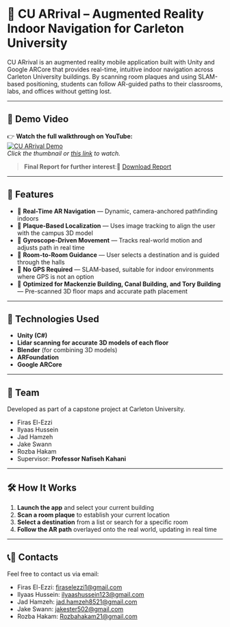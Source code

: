 # 📌 CU ARrival – Augmented Reality Indoor Navigation for Carleton University

CU ARrival is an augmented reality mobile application built with Unity and Google ARCore that provides real-time, intuitive indoor navigation across Carleton University buildings. By scanning room plaques and using SLAM-based positioning, students can follow AR-guided paths to their classrooms, labs, and offices without getting lost.

---

## 🎥 Demo Video  
👉 **Watch the full walkthrough on YouTube:**  
[![CU ARrival Demo](https://img.youtube.com/vi/r0pgG8j9rRQ/0.jpg)](https://www.youtube.com/watch?v=r0pgG8j9rRQ)  
*Click the thumbnail or [this link](https://www.youtube.com/watch?v=r0pgG8j9rRQ) to watch.*

> **Final Report for further interest**:📄 [Download Report](https://drive.google.com/uc?export=download&id=FILE_ID)


---

## 🧠 Features
- 📍 **Real-Time AR Navigation** — Dynamic, camera-anchored pathfinding indoors  
- 🧾 **Plaque-Based Localization** — Uses image tracking to align the user with the campus 3D model  
- 🔄 **Gyroscope-Driven Movement** — Tracks real-world motion and adjusts path in real time  
- 🏫 **Room-to-Room Guidance** — User selects a destination and is guided through the halls  
- 📡 **No GPS Required** — SLAM-based, suitable for indoor environments where GPS is not an option 
- 🧠 **Optimized for Mackenzie Building, Canal Building, and Tory Building** — Pre-scanned 3D floor maps and accurate path placement  

---

## 📱 Technologies Used
- **Unity (C#)**
- **Lidar scanning for accurate 3D models of each floor**
- **Blender** (for combining 3D models)
- **ARFoundation**
- **Google ARCore**

---

## 👥 Team
Developed as part of a capstone project at Carleton University.

- Firas El-Ezzi  
- Ilyaas Hussein  
- Jad Hamzeh  
- Jake Swann  
- Rozba Hakam  
- Supervisor: **Professor Nafiseh Kahani**

---

## 🛠️ How It Works
1. **Launch the app** and select your current building  
2. **Scan a room plaque** to establish your current location  
3. **Select a destination** from a list or search for a specific room
4. **Follow the AR path** overlayed onto the real world, updating in real time  

---

## 📞📧 Contacts
Feel free to contact us via email:
- Firas El-Ezzi: firaselezzi1@gmail.com
- Ilyaas Hussein: ilyaashussein123@gmail.com
- Jad Hamzeh: jad.hamzeh8521@gmail.com
- Jake Swann: jakester502@gmail.com
- Rozba Hakam: Rozbahakam21@gmail.com
